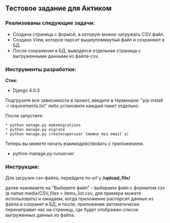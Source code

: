 ## **Тестовое задание для Актиком**

### Реализованы следующие задачи:
* Создана страница с формой, в которую можно загружать CSV файл.
* Создано View, которое парсит вышеупомянутый файл и сохраняют в БД.
* После сохранения в БД, выводится отдельная страница с выгруженными данными из файла-csv.


### Инструменты разработки:

**Стек:**

* Django 4.0.3


Подгрузите все зависимости в проект, введите в терминале: "pip install -r requirements.txt" либо установите каждый пакет отдельно.


После запустите:
```
* python manage.py makemigrations
* python manage.py migrate
* python manage.py createsuperuser (можно без email`a)
```

Теперь вы можете начать взаимодействовать с приложением.
* python manage.py runserver


### Инструкция:

Для загрузки csv-файла, перейдите по url`у
**/upload_file/**

далее нажимаете на "Выберите файл" - выбираем файл с форматом csv (в папке media/CSV_files > items_list.csv, для примера можете использовать)
и ожидаем, когда приложение распарсит данные из файла и сохранит в БД, и после, приложение автоматически перенаправит нас на страницу, где будет отображен список выгруженных данных из файла.
